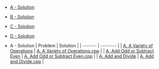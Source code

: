 - [A - Solution](https://github.com/SohagMollik/Codeforces-Online-Judge-Solution) 
- [B - Solution](https://github.com/SohagMollik/Codeforces-Online-Judge-Solution)
- [C - Solution](https://github.com/SohagMollik/Codeforces-Online-Judge-Solution)
- [D - Solution](https://github.com/SohagMollik/Codeforces-Online-Judge-Solution)

-  A - Solution
| Problem | Solution |
| ------- | -------- |
| [A. A Variety of Operations](https://codeforces.com/problemset/problem/1556/A?locale=en) | [A. A Variety of Operations.cpp](https://github.com/SohagMollik/Codeforces-Online-Judge-Solution/blob/main/A%20-%20Solution/A.%20A%20Variety%20of%20Operations.cpp) |
| [A. Add Odd or Subtract Even](https://codeforces.com/problemset/problem/1311/A) | [A. Add Odd or Subtract Even.cpp](https://github.com/SohagMollik/Codeforces-Online-Judge-Solution/blob/main/A%20-%20Solution/A.%20Add%20Odd%20or%20Subtract%20Even.cpp) |
| [A. Add and Divide](https://codeforces.com/problemset/problem/1485/A) | [A. Add and Divide.cpp](https://github.com/SohagMollik/Codeforces-Online-Judge-Solution/blob/main/A%20-%20Solution/A.%20Add%20and%20Divide.cpp) |
